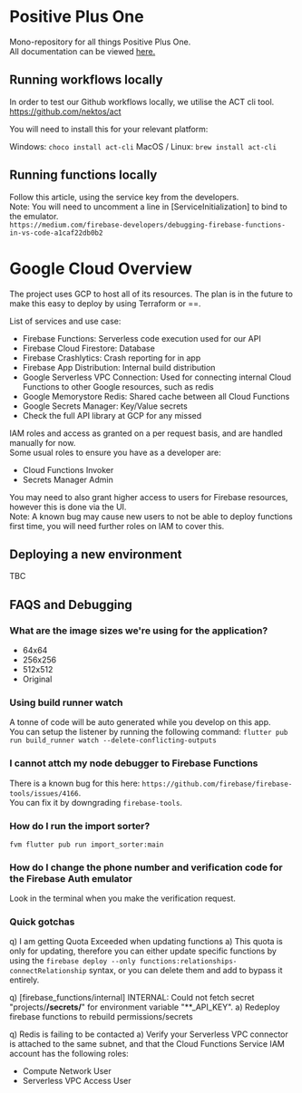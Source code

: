 # Positive Plus One

Mono-repository for all things Positive Plus One.  
All documentation can be viewed [here.](https://inqvine.bit.ai/rdc/v0pZp5OR9DaNTn83)

## Running workflows locally

In order to test our Github workflows locally, we utilise the ACT cli tool.  
https://github.com/nektos/act  

You will need to install this for your relevant platform:

Windows: `choco install act-cli`
MacOS / Linux: `brew install act-cli`

## Running functions locally

Follow this article, using the service key from the developers.  
Note: You will need to uncomment a line in [ServiceInitialization] to bind to the emulator.  
`https://medium.com/firebase-developers/debugging-firebase-functions-in-vs-code-a1caf22db0b2`

# Google Cloud Overview

The project uses GCP to host all of its resources.
The plan is in the future to make this easy to deploy by using Terraform or ==.

List of services and use case:

* Firebase Functions: Serverless code execution used for our API
* Firebase Cloud Firestore: Database
* Firebase Crashlytics: Crash reporting for in app
* Firebase App Distribution: Internal build distribution
* Google Serverless VPC Connection: Used for connecting internal Cloud Functions to other Google resources, such as redis
* Google Memorystore Redis: Shared cache between all Cloud Functions
* Google Secrets Manager: Key/Value secrets
* Check the full API library at GCP for any missed

IAM roles and access as granted on a per request basis, and are handled manually for now.  
Some usual roles to ensure you have as a developer are: 

* Cloud Functions Invoker
* Secrets Manager Admin

You may need to also grant higher access to users for Firebase resources, however this is done via the UI.  
Note: A known bug may cause new users to not be able to deploy functions first time, you will need further roles on IAM to cover this.

## Deploying a new environment

TBC

## FAQS and Debugging

### What are the image sizes we're using for the application?

- 64x64
- 256x256
- 512x512
- Original

### Using build runner watch
A tonne of code will be auto generated while you develop on this app.  
You can setup the listener by running the following command:
`flutter pub run build_runner watch --delete-conflicting-outputs`

### I cannot attch my node debugger to Firebase Functions
There is a known bug for this here: `https://github.com/firebase/firebase-tools/issues/4166`.  
You can fix it by downgrading `firebase-tools`.  

### How do I run the import sorter?
`fvm flutter pub run import_sorter:main`

### How do I change the phone number and verification code for the Firebase Auth emulator
Look in the terminal when you make the verification request.

### Quick gotchas

q) I am getting Quota Exceeded when updating functions
a) This quota is only for updating, therefore you can either update specific functions by using the `firebase deploy --only functions:relationships-connectRelationship` syntax, or you can delete them and add to bypass it entirely.

q) [firebase_functions/internal] INTERNAL: Could not fetch secret "projects/**/secrets/**" for environment variable "**_API_KEY".
a) Redeploy firebase functions to rebuild permissions/secrets 

q) Redis is failing to be contacted
a) Verify your Serverless VPC connector is attached to the same subnet, and that the Cloud Functions Service IAM account has the following roles:  
* Compute Network User
* Serverless VPC Access User